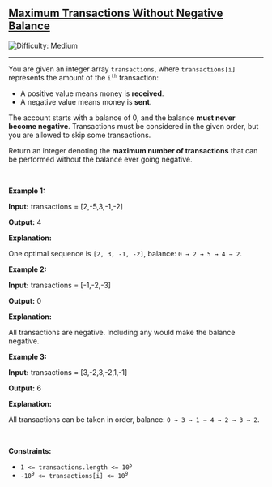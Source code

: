 <h2><a href="https://leetcode.com/problems/maximum-transactions-without-negative-balance">Maximum Transactions Without Negative Balance</a></h2> <img src='https://img.shields.io/badge/Difficulty-Medium-orange' alt='Difficulty: Medium' /><hr><p>You are given an integer array <code>transactions</code>, where <code>transactions[i]</code> represents the amount of the <code>i<sup>th</sup></code> transaction:</p>

<ul>
	<li>A positive value means money is <strong>received</strong>.</li>
	<li>A negative value means money is <strong>sent</strong>.</li>
</ul>

<p>The account starts with a balance of 0, and the balance <strong>must never become negative</strong>. Transactions must be considered in the given order, but you are allowed to skip some transactions.</p>

<p>Return an integer denoting the <strong>maximum number of transactions</strong> that can be performed without the balance ever going negative.</p>

<p>&nbsp;</p>
<p><strong class="example">Example 1:</strong></p>

<div class="example-block">
<p><strong>Input:</strong> <span class="example-io">transactions = [2,-5,3,-1,-2]</span></p>

<p><strong>Output:</strong> <span class="example-io">4</span></p>

<p><strong>Explanation:</strong></p>

<p>One optimal sequence is <code>[2, 3, -1, -2]</code>, balance: <code>0 &rarr; 2 &rarr; 5 &rarr; 4 &rarr; 2</code>.</p>
</div>

<p><strong class="example">Example 2:</strong></p>

<div class="example-block">
<p><strong>Input:</strong> <span class="example-io">transactions = [-1,-2,-3]</span></p>

<p><strong>Output:</strong> <span class="example-io">0</span></p>

<p><strong>Explanation:</strong></p>

<p>All transactions are negative. Including any would make the balance negative.</p>
</div>

<p><strong class="example">Example 3:</strong></p>

<div class="example-block">
<p><strong>Input:</strong> <span class="example-io">transactions = [3,-2,3,-2,1,-1]</span></p>

<p><strong>Output:</strong> <span class="example-io">6</span></p>

<p><strong>Explanation:</strong></p>

<p>All transactions can be taken in order, balance: <code>0 &rarr; 3 &rarr; 1 &rarr; 4 &rarr; 2 &rarr; 3 &rarr; 2</code>.</p>
</div>

<p>&nbsp;</p>
<p><strong>Constraints:</strong></p>

<ul>
	<li><code>1 &lt;= transactions.length &lt;= 10<sup>5</sup></code></li>
	<li><code>-10<sup>9</sup> &lt;= transactions[i] &lt;= 10<sup>9</sup></code></li>
</ul>
